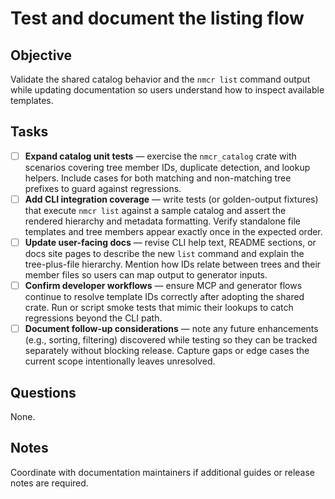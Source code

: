 # Test and document the listing flow

## Objective

Validate the shared catalog behavior and the `nmcr list` command output while updating documentation so users understand how to inspect available templates.

## Tasks

- [ ] **Expand catalog unit tests** — exercise the `nmcr_catalog` crate with scenarios covering tree member IDs, duplicate detection, and lookup helpers.
      Include cases for both matching and non-matching tree prefixes to guard against regressions.
- [ ] **Add CLI integration coverage** — write tests (or golden-output fixtures) that execute `nmcr list` against a sample catalog and assert the rendered hierarchy and metadata formatting.
      Verify standalone file templates and tree members appear exactly once in the expected order.
- [ ] **Update user-facing docs** — revise CLI help text, README sections, or docs site pages to describe the new `list` command and explain the tree-plus-file hierarchy.
      Mention how IDs relate between trees and their member files so users can map output to generator inputs.
- [ ] **Confirm developer workflows** — ensure MCP and generator flows continue to resolve template IDs correctly after adopting the shared crate.
      Run or script smoke tests that mimic their lookups to catch regressions beyond the CLI path.
- [ ] **Document follow-up considerations** — note any future enhancements (e.g., sorting, filtering) discovered while testing so they can be tracked separately without blocking release.
      Capture gaps or edge cases the current scope intentionally leaves unresolved.

## Questions

None.

## Notes

Coordinate with documentation maintainers if additional guides or release notes are required.
